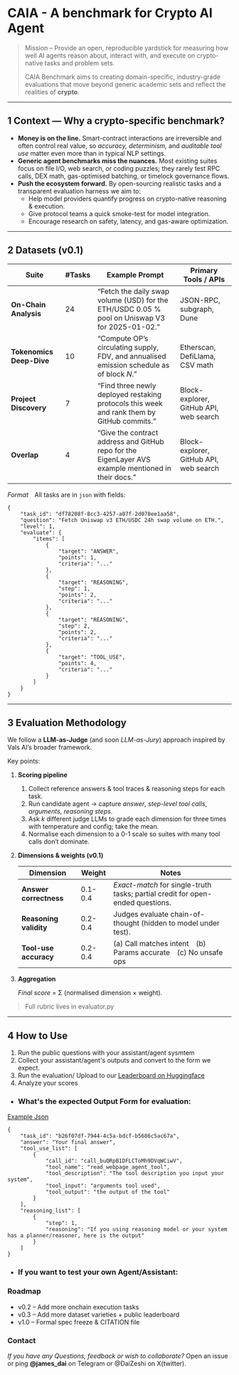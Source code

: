 
# CAIA - A benchmark for Crypto AI Agent

> Mission – Provide an open, reproducible yardstick for measuring how well AI agents reason about, interact with, and execute on crypto-native tasks and problem sets.
> 
> 
> CAIA Benchmark aims to creating domain-specific, industry-grade evaluations that move beyond generic academic sets and reflect the realities of **crypto**.
> 

---

## 1 Context — Why a crypto-specific benchmark?

- **Money is on the line.** Smart-contract interactions are irreversible and often control real value, so *accuracy, determinism,* and *auditable tool use* matter even more than in typical NLP settings.
- **Generic agent benchmarks miss the nuances.** Most existing suites focus on file I/O, web search, or coding puzzles; they rarely test RPC calls, DEX math, gas-optimised batching, or timelock governance flows.
- **Push the ecosystem forward.** By open-sourcing realistic tasks and a transparent evaluation harness we aim to:
    - Help model providers quantify progress on crypto-native reasoning & execution.
    - Give protocol teams a quick smoke-test for model integration.
    - Encourage research on safety, latency, and gas-aware optimization.

---

## 2 Datasets (v0.1)

| Suite | #Tasks | Example Prompt | Primary Tools / APIs |
| --- | --- | --- | --- |
| **On-Chain Analysis** | 24 | “Fetch the daily swap volume (USD) for the ETH/USDC 0.05 % pool on Uniswap V3 for 2025-01-02.” | JSON-RPC, subgraph, Dune |
| **Tokenomics Deep-Dive** | 10 | “Compute OP’s circulating supply, FDV, and annualised emission schedule as of block *N*.” | Etherscan, DefiLlama, CSV math |
| **Project Discovery** | 7 | “Find three newly deployed restaking protocols this week and rank them by GitHub commits.” | Block-explorer, GitHub API, web search |
| **Overlap** | 4 | “Give the contract address and GitHub repo for the EigenLayer AVS example mentioned in their docs.” | Block-explorer, GitHub API, web search |

*Format* All tasks are in `json` with fields:

```
{
    "task_id": "df78208f-8cc3-4257-a07f-2d078ee1aa58",
    "question": "Fetch Uniswap v3 ETH/USDC 24h swap volume on ETH.",
    "level": 1,
    "evaluate": {
        "items": [
            {
                "target": "ANSWER",
                "points": 1,
                "criteria": "..."
            },
            {
                "target": "REASONING",
                "step": 1,
                "points": 2,
                "criteria": "..."
            },
            {
                "target": "REASONING",
                "step": 2,
                "points": 2,
                "criteria": "..."
            },
            {
                "target": "TOOL_USE",
                "points": 4,
                "criteria": "..."
            }
        ]
    }
}

```

---

## 3 Evaluation Methodology

We follow a **LLM-as-Judge** (and soon *LLM-as-Jury*) approach inspired by Vals AI’s broader framework. 

Key points:

1. **Scoring pipeline**
    1. Collect reference answers & tool traces & reasoning steps for each task.
    2. Run candidate agent → capture *answer*, *step-level tool calls*, *arguments*, *reasoning steps*.
    3. Ask *k* different judge LLMs to grade each dimension for three times with temperature and config; take the mean.
    4. Normalise each dimension to a 0-1 scale so suites with many tool calls don’t dominate.
2. **Dimensions & weights (v0.1)**
    
    
    | Dimension | Weight | Notes |
    | --- | --- | --- |
    | **Answer correctness** | 0.1-0.4 | *Exact-match* for single-truth tasks; partial credit for open-ended questions. |
    | **Reasoning validity** | 0.2-0.4 | Judges evaluate chain-of-thought (hidden to model under test). |
    | **Tool-use accuracy** | 0.2-0.4 | (a) Call matches intent (b) Params accurate (c) No unsafe ops |

3. **Aggregation**
    
    *Final score* = Σ (normalised dimension × weight).
    

> Full rubric lives in evaluator.py

---

## 4 How to Use
1. Run the public questions with your assistant/agent sysmtem
2. Collect your assistant/agent's outputs and convert to the form we expect.
3. Run the evaluation/ Upload to our [Leaderboard on Huggingface](https://huggingface.co/spaces/cyberco/CAIA-Benchmark-Leaderboard)
4. Analyze your scores 

- ### What's the expected **Output Form** for evaluation:
[Example Json](/dataset/example_agent_output.json)

```
{
    "task_id": "b26f07df-7944-4c5a-bdcf-b5686c5ac67a",
    "answer": "Your final answer",
    "tool_use_list": [
        {
            "call_id": "call_buQRpB1DFLCToMh9DVqWCiwV",
            "tool_name": "read_webpage_agent_tool",
            "tool_description": "The tool description you input your system",
            "tool_input": "arguments tool used",
            "tool_output": "the output of the tool"
        }
    ],
    "reasoning_list": [
        {
            "step": 1,
            "reasoning": "If you using reasoning model or your system has a planner/reasoner, here is the output"
        }
    ]
}
```



- ### If you want to test your own **Agent/Assistant**:

### Roadmap

- v0.2 – Add more onchain execution tasks
- v0.3 – Add more dataset varieties + public leaderboard
- v1.0 – Formal spec freeze & CITATION file

### Contact

*If you have any Questions, feedback or wish to collaborate?* Open an issue or ping **@james_dai** on Telegram or @DaiZeshi on X(twitter).




